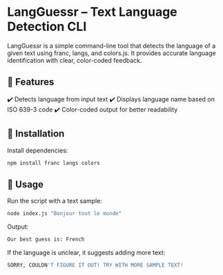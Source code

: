 # LangGuessr – Text Language Detection CLI
LangGuessr is a simple command-line tool that detects the language of a given text using franc, langs, and colors.js. It provides accurate language identification with clear, color-coded feedback.
## 🚀 Features 
✔️ Detects language from input text ✔️ Displays language name based on ISO 639-3 code ✔️ Color-coded output for better readability
## 🔧 Installation
Install dependencies:
```` bash
npm install franc langs colors
````
## 📝 Usage
Run the script with a text sample:
```` bash
node index.js "Bonjour tout le monde"
````
Output:
```` bash
Our best guess is: French
````
If the language is unclear, it suggests adding more text:
````bash
SORRY, COULDN'T FIGURE IT OUT! TRY WITH MORE SAMPLE TEXT!
````
